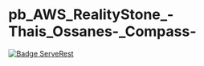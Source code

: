 # pb_AWS_RealityStone_-Thais_Ossanes-_Compass-

[![Badge ServeRest](https://img.shields.io/badge/API-ServeRest-green)](https://github.com/ServeRest/ServeRest/)
